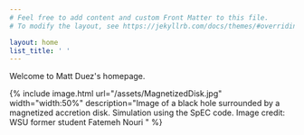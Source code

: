 ```yaml
---
# Feel free to add content and custom Front Matter to this file.
# To modify the layout, see https://jekyllrb.com/docs/themes/#overriding-theme-defaults

layout: home
list_title: ' '
---
```


Welcome to Matt Duez's homepage.

{% include image.html url="/assets/MagnetizedDisk.jpg" width="width:50%" description="Image of a black hole surrounded by a magnetized accretion disk.  Simulation using the SpEC code.  Image credit:  WSU former student Fatemeh Nouri " %}

